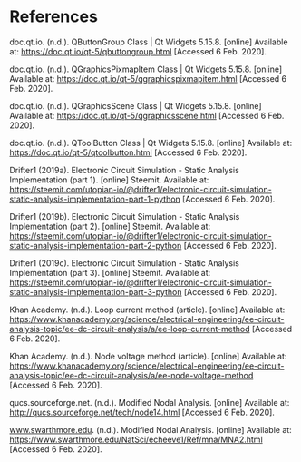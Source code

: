 # References

doc.qt.io. (n.d.). QButtonGroup Class | Qt Widgets 5.15.8. \[online\] Available at: https://doc.qt.io/qt-5/qbuttongroup.html \[Accessed 6 Feb. 2020\].

doc.qt.io. (n.d.). QGraphicsPixmapItem Class | Qt Widgets 5.15.8. \[online\] Available at: https://doc.qt.io/qt-5/qgraphicspixmapitem.html \[Accessed 6 Feb. 2020\].

doc.qt.io. (n.d.). QGraphicsScene Class | Qt Widgets 5.15.8. \[online\] Available at: https://doc.qt.io/qt-5/qgraphicsscene.html \[Accessed 6 Feb. 2020\].

doc.qt.io. (n.d.). QToolButton Class | Qt Widgets 5.15.8. \[online\] Available at: https://doc.qt.io/qt-5/qtoolbutton.html \[Accessed 6 Feb. 2020\].

Drifter1 (2019a). Electronic Circuit Simulation - Static Analysis Implementation (part 1). \[online\] Steemit. Available at: https://steemit.com/utopian-io/@drifter1/electronic-circuit-simulation-static-analysis-implementation-part-1-python \[Accessed 6 Feb. 2020\].

Drifter1 (2019b). Electronic Circuit Simulation - Static Analysis Implementation (part 2). \[online\] Steemit. Available at: https://steemit.com/utopian-io/@drifter1/electronic-circuit-simulation-static-analysis-implementation-part-2-python \[Accessed 6 Feb. 2020\].

Drifter1 (2019c). Electronic Circuit Simulation - Static Analysis Implementation (part 3). \[online\] Steemit. Available at: https://steemit.com/utopian-io/@drifter1/electronic-circuit-simulation-static-analysis-implementation-part-3-python \[Accessed 6 Feb. 2020\].

Khan Academy. (n.d.). Loop current method (article). \[online\] Available at: https://www.khanacademy.org/science/electrical-engineering/ee-circuit-analysis-topic/ee-dc-circuit-analysis/a/ee-loop-current-method \[Accessed 6 Feb. 2020\].

Khan Academy. (n.d.). Node voltage method (article). \[online\] Available at: https://www.khanacademy.org/science/electrical-engineering/ee-circuit-analysis-topic/ee-dc-circuit-analysis/a/ee-node-voltage-method \[Accessed 6 Feb. 2020\].

qucs.sourceforge.net. (n.d.). Modified Nodal Analysis. \[online\] Available at: http://qucs.sourceforge.net/tech/node14.html \[Accessed 6 Feb. 2020\].

www.swarthmore.edu. (n.d.). Modified Nodal Analysis. \[online\] Available at: https://www.swarthmore.edu/NatSci/echeeve1/Ref/mna/MNA2.html \[Accessed 6 Feb. 2020\].
‌
